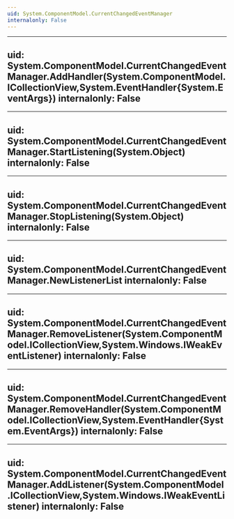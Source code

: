 ```yaml
---
uid: System.ComponentModel.CurrentChangedEventManager
internalonly: False
---
```


---
uid: System.ComponentModel.CurrentChangedEventManager.AddHandler(System.ComponentModel.ICollectionView,System.EventHandler{System.EventArgs})
internalonly: False
---

---
uid: System.ComponentModel.CurrentChangedEventManager.StartListening(System.Object)
internalonly: False
---

---
uid: System.ComponentModel.CurrentChangedEventManager.StopListening(System.Object)
internalonly: False
---

---
uid: System.ComponentModel.CurrentChangedEventManager.NewListenerList
internalonly: False
---

---
uid: System.ComponentModel.CurrentChangedEventManager.RemoveListener(System.ComponentModel.ICollectionView,System.Windows.IWeakEventListener)
internalonly: False
---

---
uid: System.ComponentModel.CurrentChangedEventManager.RemoveHandler(System.ComponentModel.ICollectionView,System.EventHandler{System.EventArgs})
internalonly: False
---

---
uid: System.ComponentModel.CurrentChangedEventManager.AddListener(System.ComponentModel.ICollectionView,System.Windows.IWeakEventListener)
internalonly: False
---
